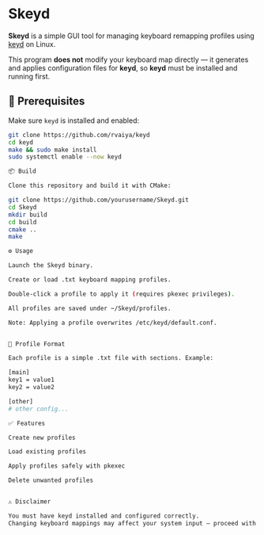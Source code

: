 # Skeyd

**Skeyd** is a simple GUI tool for managing keyboard remapping profiles using [keyd](https://github.com/rvaiya/keyd) on Linux.

This program **does not** modify your keyboard map directly — it generates and applies configuration files for **keyd**, so **keyd** must be installed and running first.

## 📌 Prerequisites

Make sure `keyd` is installed and enabled:

```bash
git clone https://github.com/rvaiya/keyd
cd keyd
make && sudo make install
sudo systemctl enable --now keyd

📦 Build

Clone this repository and build it with CMake:

git clone https://github.com/yourusername/Skeyd.git
cd Skeyd
mkdir build
cd build
cmake ..
make

⚙️ Usage

Launch the Skeyd binary.

Create or load .txt keyboard mapping profiles.

Double-click a profile to apply it (requires pkexec privileges).

All profiles are saved under ~/Skeyd/profiles.

Note: Applying a profile overwrites /etc/keyd/default.conf.


📁 Profile Format

Each profile is a simple .txt file with sections. Example:

[main]
key1 = value1
key2 = value2

[other]
# other config...

✅ Features

Create new profiles

Load existing profiles

Apply profiles safely with pkexec

Delete unwanted profiles


⚠️ Disclaimer

You must have keyd installed and configured correctly.
Changing keyboard mappings may affect your system input — proceed with caution.


